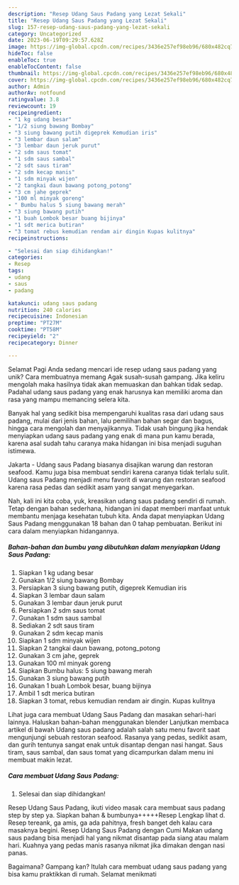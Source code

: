 ```yaml
---
description: "Resep Udang Saus Padang yang Lezat Sekali"
title: "Resep Udang Saus Padang yang Lezat Sekali"
slug: 157-resep-udang-saus-padang-yang-lezat-sekali
category: Uncategorized
date: 2023-06-19T09:29:57.628Z
image: https://img-global.cpcdn.com/recipes/3436e257ef98eb96/680x482cq70/udang-saus-padang-foto-resep-utama.jpg
hideToc: false
enableToc: true
enableTocContent: false
thumbnail: https://img-global.cpcdn.com/recipes/3436e257ef98eb96/680x482cq70/udang-saus-padang-foto-resep-utama.jpg
cover: https://img-global.cpcdn.com/recipes/3436e257ef98eb96/680x482cq70/udang-saus-padang-foto-resep-utama.jpg
author: Admin
authorAv: notfound
ratingvalue: 3.8
reviewcount: 19
recipeingredient:
- "1 kg udang besar"
- "1/2 siung bawang Bombay"
- "3 siung bawang putih digeprek Kemudian iris"
- "3 lembar daun salam"
- "3 lembar daun jeruk purut"
- "2 sdm saus tomat"
- "1 sdm saus sambal"
- "2 sdt saus tiram"
- "2 sdm kecap manis"
- "1 sdm minyak wijen"
- "2 tangkai daun bawang potong_potong"
- "3 cm jahe geprek"
- "100 ml minyak goreng"
- " Bumbu halus 5 siung bawang merah"
- "3 siung bawang putih"
- "1 buah Lombok besar buang bijinya"
- "1 sdt merica butiran"
- "3 tomat rebus kemudian rendam air dingin Kupas kulitnya"
recipeinstructions:

- "Selesai dan siap dihidangkan!"
categories:
- Resep
tags:
- udang
- saus
- padang

katakunci: udang saus padang 
nutrition: 240 calories
recipecuisine: Indonesian
preptime: "PT27M"
cooktime: "PT58M"
recipeyield: "2"
recipecategory: Dinner

---
```



Selamat Pagi Anda sedang mencari ide resep udang saus padang yang unik? Cara membuatnya memang Agak susah-susah gampang. Jika keliru mengolah maka hasilnya tidak akan memuaskan dan bahkan tidak sedap. Padahal udang saus padang yang enak harusnya kan memiliki aroma dan rasa yang mampu memancing selera kita.


Banyak hal yang sedikit bisa mempengaruhi kualitas rasa dari udang saus padang, mulai dari jenis bahan, lalu pemilihan bahan segar dan bagus, hingga cara mengolah dan menyajikannya. Tidak usah bingung jika hendak menyiapkan udang saus padang yang enak di mana pun kamu berada, karena asal sudah tahu caranya maka hidangan ini bisa menjadi suguhan istimewa.

Jakarta - Udang saus Padang biasanya disajikan warung dan restoran seafood. Kamu juga bisa membuat sendiri karena caranya tidak terlalu sulit. Udang saus Padang menjadi menu favorit di warung dan restoran seafood karena rasa pedas dan sedikit asam yang sangat menyegarkan.


Nah, kali ini kita coba, yuk, kreasikan udang saus padang sendiri di rumah. Tetap dengan bahan sederhana, hidangan ini dapat memberi manfaat untuk membantu menjaga kesehatan tubuh kita. Anda dapat menyiapkan Udang Saus Padang menggunakan 18 bahan dan 0 tahap pembuatan. Berikut ini cara dalam menyiapkan hidangannya.

<!--inarticleads1-->

##### Bahan-bahan dan bumbu yang dibutuhkan dalam menyiapkan Udang Saus Padang:

1. Siapkan 1 kg udang besar
1. Gunakan 1/2 siung bawang Bombay
1. Persiapkan 3 siung bawang putih, digeprek Kemudian iris
1. Siapkan 3 lembar daun salam
1. Gunakan 3 lembar daun jeruk purut
1. Persiapkan 2 sdm saus tomat
1. Gunakan 1 sdm saus sambal
1. Sediakan 2 sdt saus tiram
1. Gunakan 2 sdm kecap manis
1. Siapkan 1 sdm minyak wijen
1. Siapkan 2 tangkai daun bawang, potong_potong
1. Gunakan 3 cm jahe, geprek
1. Gunakan 100 ml minyak goreng
1. Siapkan  Bumbu halus: 5 siung bawang merah
1. Gunakan 3 siung bawang putih
1. Gunakan 1 buah Lombok besar, buang bijinya
1. Ambil 1 sdt merica butiran
1. Siapkan 3 tomat, rebus kemudian rendam air dingin. Kupas kulitnya


Lihat juga cara membuat Udang Saus Padang dan masakan sehari-hari lainnya. Haluskan bahan-bahan menggunakan blender Lanjutkan membaca artikel di bawah Udang saus padang adalah salah satu menu favorit saat mengunjungi sebuah restoran seafood. Rasanya yang pedas, sedikit asam, dan gurih tentunya sangat enak untuk disantap dengan nasi hangat. Saus tiram, saus sambal, dan saus tomat yang dicampurkan dalam menu ini membuat makin lezat. 

<!--inarticleads2-->

##### Cara membuat Udang Saus Padang:


1. Selesai dan siap dihidangkan!

Resep Udang Saus Padang, ikuti video masak cara membuat saus padang step by step ya. Siapkan bahan &amp; bumbunya+++++Resep Lengkap lihat d. Resep tereank, ga amis, ga ada pahitnya, fresh banget deh kalau cara masaknya begini. Resep Udang Saus Padang dengan Cumi Makan udang saus padang bisa menjadi hal yang nikmat disantap pada siang atau malam hari. Kuahnya yang pedas manis rasanya nikmat jika dimakan dengan nasi panas. 

Bagaimana? Gampang kan? Itulah cara membuat udang saus padang yang bisa kamu praktikkan di rumah. Selamat menikmati
